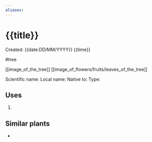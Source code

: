 ```yaml
---
aliases: 
---
```


# {{title}}

Created: {{date:DD/MM/YYYY}} {{time}}

#tree

[[image_of_the_tree]] [[image_of_flowers/fruits/leaves_of_the_tree]]

Scientific name: 
Local name: 
Native to: 
Type: 

## Uses
1. 

## Similar plants
- 